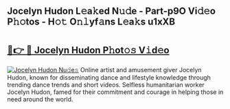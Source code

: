 ## Jocelyn Hudon L𝚎a𝚔ed N𝚞𝚍e - Part-p9O Vi𝚍𝚎o P𝚑𝚘tos - H𝚘𝚝 O𝚗𝚕yf𝚊ns L𝚎a𝚔s u1xXB

# <h2><a href="http://kf7997e.oniu.top/?m=Jocelyn+Hudon">🔗👉 🔴 Jocelyn Hudon P𝚑ot𝚘𝚜 V𝚒d𝚎o</a></h2>

[![Jocelyn Hudon Nu𝚍e𝚜](https://i.imgur.com/0qMVB7G.gif)](http://kf7997e.oniu.top/?m=Jocelyn+Hudon)
Online artist and amusement giver Jocelyn Hudon, known for disseminating dance and lifestyle knowledge through trending dance trends and short videos. Selfless humanitarian worker Jocelyn Hudon, famed for their commitment and courage in helping those in need around the world.  
